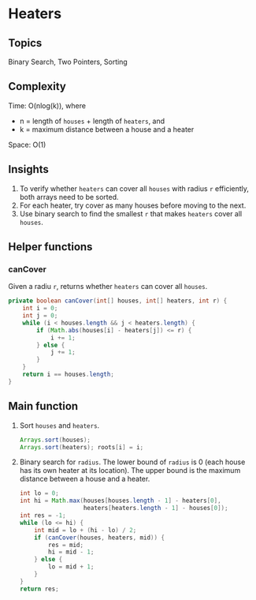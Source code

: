 # Heaters
## Topics
Binary Search, Two Pointers, Sorting

## Complexity
Time: O(nlog(k)), where
- n = length of `houses` + length of `heaters`, and 
- k = maximum distance between a house and a heater

Space: O(1)
## Insights
1. To verify whether `heaters` can cover all `houses` with radius `r` efficiently, both arrays need to be sorted.
2. For each heater, try cover as many houses before moving to the next.
3. Use binary search to find the smallest `r` that makes `heaters` cover all `houses`.

## Helper functions
### canCover
Given a radiu `r`, returns whether `heaters` can cover all `houses`.
```java
private boolean canCover(int[] houses, int[] heaters, int r) {
    int i = 0;
    int j = 0;
    while (i < houses.length && j < heaters.length) {
        if (Math.abs(houses[i] - heaters[j]) <= r) {
            i += 1;
        } else {
            j += 1;
        }
    }
    return i == houses.length;
}
```

## Main function
1. Sort `houses` and `heaters`.
    ```java
    Arrays.sort(houses);
    Arrays.sort(heaters); roots[i] = i;
    ```
2. Binary search for `radius`. The lower bound of `radius` is 0 (each house has its own heater at its location). The upper bound is the maximum distance between a house and a heater.
    ```java
    int lo = 0;
    int hi = Math.max(houses[houses.length - 1] - heaters[0],
                      heaters[heaters.length - 1] - houses[0]);
    int res = -1;
    while (lo <= hi) {
        int mid = lo + (hi - lo) / 2;
        if (canCover(houses, heaters, mid)) {
            res = mid;
            hi = mid - 1;
        } else {
            lo = mid + 1;
        }
    }
    return res;
    ```